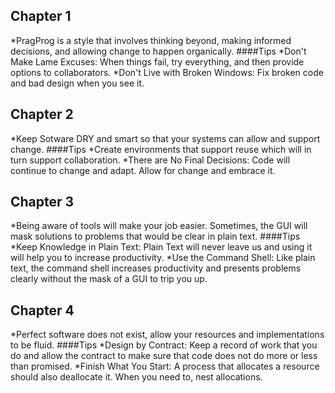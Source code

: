 ## Chapter 1
*PragProg is a style that involves thinking beyond, making informed decisions, and allowing change to happen organically. 
####Tips
*Don't Make Lame Excuses: When things fail, try everything, and then provide options to collaborators. 
*Don't Live with Broken Windows: Fix broken code and bad design when you see it. 

## Chapter 2
*Keep Sotware DRY and smart so that your systems can allow and support change. 
####Tips
*Create environments that support reuse which will in turn support collaboration. 
*There are No Final Decisions: Code will continue to change and adapt. Allow for change and embrace it. 

## Chapter 3
*Being aware of tools will make your job easier. Sometimes, the GUI will mask solutions to problems that would be clear in plain text. 
####Tips
*Keep Knowledge in Plain Text: Plain Text will never leave us and using it will help you to increase productivity.
*Use the Command Shell: Like plain text, the command shell increases productivity and presents problems clearly without the mask of a GUI to trip you up.


## Chapter 4
*Perfect software does not exist, allow your resources and implementations to be fluid. 
####Tips
*Design by Contract: Keep a record of work that you do and allow the contract to make sure that code does not do more or less than promised. 
*Finish What You Start: A process that allocates a resource should also deallocate it. When you need to, nest allocations.

